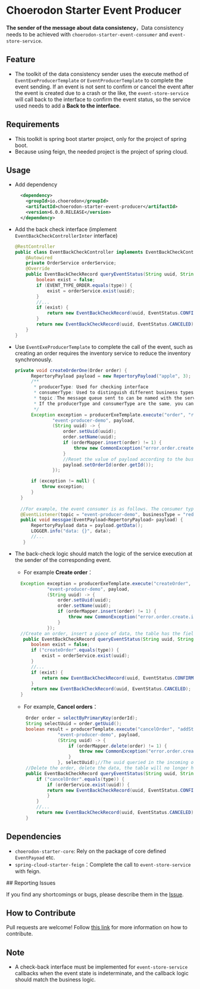 # Choerodon Starter Event Producer

**The sender of the message about data consistency**，Data consistency needs to be achieved with ``choerodon-starter-event-consumer`` and ``event-store-service``.

## Feature
- The toolkit of the data consistency sender uses the execute method of ``EventExeProducerTemplate`` or ``EventProducerTemplate`` to complete the event sending. If an event is not sent to confirm or cancel the event after the event is created due to a crash or the like, the ``event-store-service`` will call back to the interface to confirm the event status, so the service used needs to add a **Back to the interface**.

## Requirements
- This toolkit is spring boot starter project, only for the project of spring boot.
- Because using feign, the needed project is the project of spring cloud.

## Usage
- Add dependency

  ```xml
    <dependency>
      <groupId>io.choerodon</groupId>
      <artifactId>choerodon-starter-event-producer</artifactId>
      <version>6.0.0.RELEASE</version>
    </dependency>
  ```
- Add the back check interface (implement ``EventBackCheckControllerInter`` interface)

  ```java
  @RestController
  public class EventBackCheckController implements EventBackCheckControllerInter {
      @Autowired
      private OrderService orderService;
      @Override
      public EventBackCheckRecord queryEventStatus(String uuid, String type) {
          boolean exist = false;
          if (EVENT_TYPE_ORDER.equals(type)) {
              exist = orderService.exist(uuid);
          }
          //...
          if (exist) {
              return new EventBackCheckRecord(uuid, EventStatus.CONFIRMED);
          }
          return new EventBackCheckRecord(uuid, EventStatus.CANCELED);
      }
  }
  ```
- Use ``EventExeProducerTemplate`` to complete the call of the event, such as creating an order requires the inventory service to reduce the inventory synchronously.

  ```java
  private void createOrderOne(Order order) {
        RepertoryPayload payload = new RepertoryPayload("apple", 3);
        /**
         * producerType: Used for checking interface
         * consumerType: Used to distinguish different business types when consuming
         * topic：The message queue sent to can be named with the service name of the current service.
         * If the producerType and consumerType are the same, you can call execute(String type, String topic, Object payload, EventExecuter executer)
         */
        Exception exception = producerExeTemplate.execute("order", "reduceStock" ,
                "event-producer-demo", payload,
                (String uuid) -> {
                    order.setUuid(uuid);
                    order.setName(uuid);
                    if (orderMapper.insert(order) != 1) {
                        throw new CommonException("error.order.create.insert");
                    }
                    //Reset the value of payload according to the business process result.
                    payload.setOrderId(order.getId());
                });

        if (exception != null) {
            throw exception;
        }
    }
    
    //For example, the event consumer is as follows. The consumer type of the sender corresponds to the businessType of the consumer.
    @EventListener(topic = "event-producer-demo", businessType = "reduceStock")
    public void messgae(EventPayload<RepertoryPayload> payload) {
        RepertoryPayload data = payload.getData();
        LOGGER.info("data: {}", data);
        //...
     }
  ```

- The back-check logic should match the logic of the service execution at the sender of the corresponding event.
    - For example **Create order**：

    ```java
      Exception exception = producerExeTemplate.execute("createOrder", "reduceStock" ,
                "event-producer-demo", payload,
                (String uuid) -> {
                    order.setUuid(uuid);
                    order.setName(uuid);
                    if (orderMapper.insert(order) != 1) {
                        throw new CommonException("error.order.create.insert");
                    }
                });
      //Create an order, insert a piece of data, the table has the field corresponding to the uuid, back to check the logic of the interface should be successful if the uuid field exists, otherwise it fails.
       public EventBackCheckRecord queryEventStatus(String uuid, String type) {
          boolean exist = false;
          if ("createOrder".equals(type)) {
              exist = orderService.exist(uuid);
          }
          //...
          if (exist) {
              return new EventBackCheckRecord(uuid, EventStatus.CONFIRMED);
          }
          return new EventBackCheckRecord(uuid, EventStatus.CANCELED);
      }
    ```
    - For example, **Cancel orders**：

    ```java
        Order order = selectByPrimaryKey(orderId);
        String selectUuid = order.getUuid();
        boolean result = producerTemplate.execute("cancelOrder", "addStock" ,
                    "event-producer-demo", payload,
                    (String uuid) -> {
                        if (orderMapper.delete(order) != 1) {
                            throw new CommonException("error.order.create.insert");
                        }
                    }, selectUuid);//The uuid queried in the incoming orders table here
        //Delete the order, delete the data, the table will no longer have the uuid corresponding field, the logic of the checkback interface should be failed if there is the uuid field, otherwise it is successful.
        public EventBackCheckRecord queryEventStatus(String uuid, String type) {;
            if ("cancelOrder".equals(type)) {
                if (orderService.exist(uuid)) {
                return new EventBackCheckRecord(uuid, EventStatus.CONFIRMED);
                }
            }
            //...
            return new EventBackCheckRecord(uuid, EventStatus.CANCELED);
        }
     ```

## Dependencies
- ``choerodon-starter-core``: Rely on the package of core defined ``EventPayoad`` etc.
- ``spring-cloud-starter-feign``：Complete the call to ``event-store-service`` with feign.

## Reporting Issues

If you find any shortcomings or bugs, please describe them in the [Issue](https://github.com/choerodon/choerodon/issues/new?template=issue_template.md).
    
## How to Contribute
Pull requests are welcome! Follow [this link](https://github.com/choerodon/choerodon/blob/master/CONTRIBUTING.md) for more information on how to contribute.

## Note
- A check-back interface must be implemented for ``event-store-service`` callbacks when the event state is indeterminate, and the callback logic should match the business logic.